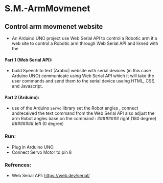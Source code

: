 # S.M.-ArmMovmenet

## Control arm movmenet website
- An Arduino UNO project use Web Serial API to control a Robotic arm 
 it a web site to control a Robotic arm through Web Serial API and likned with the 

#### Part 1 (Web Serial API):
- build Speech to text (Arabic) website with serial devices (in this case Arduino UNO) communicate using Web Serial API which it will take the user commands and send them to the serial device useing HTML, CSS, and Javascript. 
#### Part 2 (Arduino):
- use of the Arduino `Servo` library set the Robot angles , connect andreceived the text command from the Web Serial API also adjust the arm Robot angles base on the command :
########  right (180 degree)
########  left (0 degree)

### Run:
-  Plug in Arduino UNO
-  Connect Servo Motor to pin 8

### Refrences:
- Web Serial API: https://web.dev/serial/
